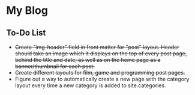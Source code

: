 # My Blog

## To-Do List
- ~~Create "img-header" field in front matter for "post" layout. Header should take an image which it displays on the top of every post page, behind the title and date, as well as on the home page as a banner/thumbnail for each post.~~
- ~~Create different layouts for film, game and programming post pages.~~
- Figure out a way to automatically create a new page with the category layout every time a new category is added to site.categories.
